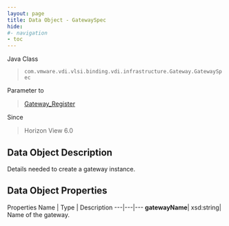 ```yaml
---
layout: page
title: Data Object - GatewaySpec
hide:
#- navigation
- toc
---
```






Java Class
> `com.vmware.vdi.vlsi.binding.vdi.infrastructure.Gateway.GatewaySpec`

Parameter to
> [Gateway_Register](vdi.infrastructure.Gateway.md#register)

Since
> Horizon View 6.0


## Data Object Description

Details needed to create a gateway instance.

## Data Object Properties
Properties
Name |  Type |  Description
---|---|---
**gatewayName**|  xsd:string|  Name of the gateway.


 
